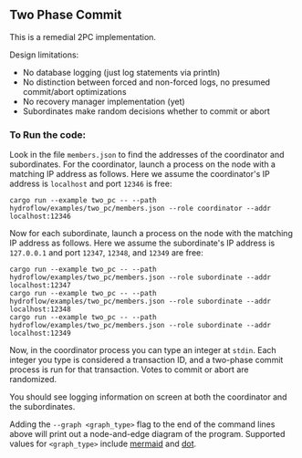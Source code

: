 ## Two Phase Commit
This is a remedial 2PC implementation.

Design limitations:
- No database logging (just log statements via println)
- No distinction between forced and non-forced logs, no presumed commit/abort optimizations
- No recovery manager implementation (yet)
- Subordinates make random decisions whether to commit or abort

### To Run the code:
Look in the file `members.json` to find the addresses of the coordinator and subordinates.
For the coordinator, launch a process on the node with a matching IP address as follows.
Here we assume the coordinator's IP address is `localhost` and port `12346` is free:
```
cargo run --example two_pc -- --path hydroflow/examples/two_pc/members.json --role coordinator --addr localhost:12346
```

Now for each subordinate, launch a process on the node with the matching IP address as follows.
Here we assume the subordinate's IP address is `127.0.0.1` and port `12347`, `12348`, and `12349` are free:
```
cargo run --example two_pc -- --path hydroflow/examples/two_pc/members.json --role subordinate --addr localhost:12347
cargo run --example two_pc -- --path hydroflow/examples/two_pc/members.json --role subordinate --addr localhost:12348
cargo run --example two_pc -- --path hydroflow/examples/two_pc/members.json --role subordinate --addr localhost:12349
```

Now, in the coordinator process you can type an integer at `stdin`. Each integer you type is considered a transaction ID,
and a two-phase commit process is run for that transaction. Votes to commit or abort are randomized.

You should see logging information on screen at both the coordinator and the subordinates.

Adding the `--graph <graph_type>` flag to the end of the command lines above will print out a node-and-edge diagram of the program. Supported values for `<graph_type>` include [mermaid](https://mermaid-js.github.io/) and [dot](https://graphviz.org/doc/info/lang.html).